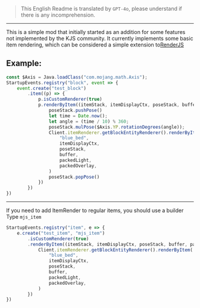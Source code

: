 > This English Readme is translated by `GPT-4o`, please understand if there is any incomprehension.

---

This is a simple mod that initially started as an addition for some features not implemented by the KJS community. It currently implements some basic item rendering, which can be considered a simple extension to[RenderJS](https://github.com/ch1335/RenderJS)

## Example:
```javascript
const $Axis = Java.loadClass("com.mojang.math.Axis");
StartupEvents.registry("block", event => {
    event.create("test_block")
        .item((p) => {
            p.isCustomRenderer(true)
            p.renderByItem((itemStack, itemDisplayCtx, poseStack, buffer, packedLight, packedOverlay) => {
                poseStack.pushPose()
                let time = Date.now();
                let angle = (time / 10) % 360;
                poseStack.mulPose($Axis.YP.rotationDegrees(angle));
                Client.itemRenderer.getBlockEntityRenderer().renderByItem(
                    "blue_bed",
                    itemDisplayCtx,
                    poseStack,
                    buffer,
                    packedLight,
                    packedOverlay,
                )
                poseStack.popPose()
            })
        })
})
```
---
If you need to add ItemRender to regular items, you should use a builder Type `mjs_item`
```javascript
StartupEvents.registry("item", e => {
    e.create("test_item", "mjs_item")
        .isCustomRenderer(true)
        .renderByItem((itemStack, itemDisplayCtx, poseStack, buffer, packedLight, packedOverlay) => {
            Client.itemRenderer.getBlockEntityRenderer().renderByItem(
                "blue_bed",
                itemDisplayCtx,
                poseStack,
                buffer,
                packedLight,
                packedOverlay,
            )
        })
})
```